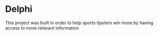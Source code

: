 # Delphi
This project was built in order to help sports tipsters win more by having access to more relevant information
